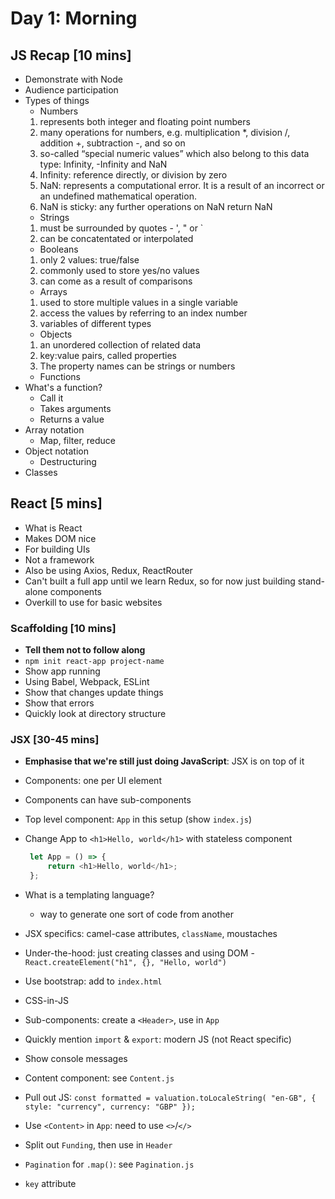 # Day 1: Morning

## JS Recap [10 mins]

- Demonstrate with Node
- Audience participation
- Types of things
    - Numbers
	1. represents both integer and floating point numbers
	2. many operations for numbers, e.g. multiplication *, division /, addition +, subtraction -, and so on
	3. so-called “special numeric values” which also belong to this data type: Infinity, -Infinity and NaN
	4. Infinity: reference directly, or division by zero
	5. NaN: represents a computational error. It is a result of an incorrect or an undefined mathematical operation.
	6. NaN is sticky: any further operations on NaN return NaN
    - Strings
 	1. must be surrounded by quotes - ', " or `
	2. can be concatentated or interpolated
    - Booleans
	1. only 2 values: true/false
	2. commonly used to store yes/no values
	3. can come as a result of comparisons
    - Arrays
	1. used to store multiple values in a single variable
	2. access the values by referring to an index number
	3. variables of different types
    - Objects
	1. an unordered collection of related data
	2. key:value pairs, called properties
	3. The property names can be strings or numbers
    - Functions
- What's a function?
    - Call it
    - Takes arguments
    - Returns a value
- Array notation
    - Map, filter, reduce
- Object notation
    - Destructuring
- Classes


## React [5 mins]

- What is React
- Makes DOM nice
- For building UIs
- Not a framework
- Also be using Axios, Redux, ReactRouter
- Can't built a full app until we learn Redux, so for now just building stand-alone components
- Overkill to use for basic websites

### Scaffolding [10 mins]

- **Tell them not to follow along**
- `npm init react-app project-name`
- Show app running
- Using Babel, Webpack, ESLint
- Show that changes update things
- Show that errors
- Quickly look at directory structure

### JSX [30-45 mins]

- **Emphasise that we're still just doing JavaScript**: JSX is on top of it
- Components: one per UI element
- Components can have sub-components
- Top level component: `App` in this setup (show `index.js`)
- Change App to `<h1>Hello, world</h1>` with stateless component

   ```js
    let App = () => {
        return <h1>Hello, world</h1>;
    };
    ```
- What is a templating language?
    - way to generate one sort of code from another
- JSX specifics: camel-case attributes, `className`, moustaches
- Under-the-hood: just creating classes and using DOM - `React.createElement("h1", {}, "Hello, world")`
- Use bootstrap: add to `index.html`
- CSS-in-JS
- Sub-components: create a `<Header>`, use in `App`
- Quickly mention `import` & `export`: modern JS (not React specific)
- Show console messages
- Content component: see `Content.js`
- Pull out JS: `const formatted = valuation.toLocaleString( "en-GB", { style: "currency", currency: "GBP" });`
- Use `<Content>` in `App`: need to use `<>`/`</>`
- Split out `Funding`, then use in `Header`
- `Pagination` for `.map()`: see `Pagination.js`
- `key` attribute
